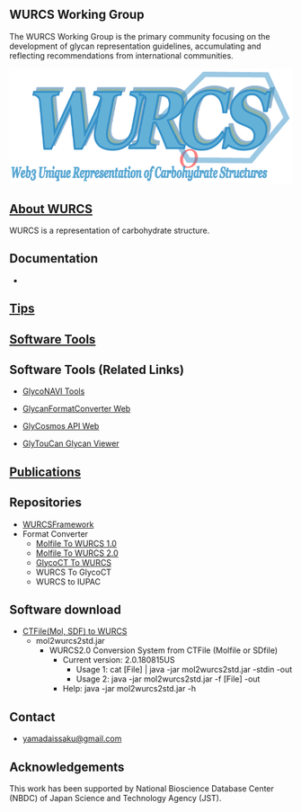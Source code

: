## WURCS Working Group

The WURCS Working Group is the primary community focusing on the development of glycan representation guidelines, accumulating and reflecting recommendations from international communities.

![Sorbitol](https://github.com/glycoinfo/WURCS/blob/master/docs/logo/WURCS_logo.png?raw=true "WURCS")

## [About WURCS](about.md)

WURCS is a representation of carbohydrate structure.

## Documentation
  
  * 

## [Tips](tips.md)


## [Software Tools](/tools/)


## Software Tools (Related Links)

 * [GlycoNAVI Tools](https://glyconavi.org/Tools/)
 
 * [GlycanFormatConverter Web](https://glyconavi.org/Tools/tool/gfc.php)
 
 * [GlyCosmos API Web](https://glyconavi.org/Tools/tool/cosmos.php)
 
 * [GlyTouCan Glycan Viewer](https://glyconavi.org/Tools/tool/idviewer.php)


## [Publications](publications.md)


## Repositories

  * [WURCSFramework](https://github.com/glycoinfo/wurcsframework)
  * Format Converter
    * [Molfile To WURCS 1.0](https://github.com/glycoinfo/MolfileToWURCS1.0)
    * [Molfile To WURCS 2.0](https://github.com/glycoinfo/MolfileToWURCS2.0)
    * [GlycoCT To WURCS](https://github.com/glycoinfo/glycocttowurcs)
    * WURCS To GlycoCT
    * WURCS to IUPAC

## Software download
  * [CTFile(Mol, SDF) to WURCS](https://github.com/glycoinfo/WURCS/tree/master/soft/mol2wurcs2)
    * mol2wurcs2std.jar
      * WURCS2.0 Conversion System from CTFile (Molfile or SDfile)
        * Current version: 2.0.180815US
          * Usage 1: cat [File] | java -jar mol2wurcs2std.jar -stdin -out
          * Usage 2: java -jar mol2wurcs2std.jar -f [File] -out
        * Help: java -jar mol2wurcs2std.jar -h

## Contact

* yamadaissaku@gmail.com

## Acknowledgements

This work has been supported by National Bioscience Database Center (NBDC) of Japan Science and Technology Agency (JST).
